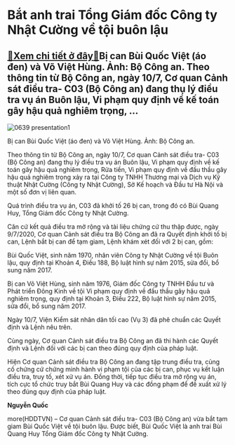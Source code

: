 Bắt anh trai Tổng Giám đốc Công ty Nhật Cường về tội buôn lậu
=============================================================

[:gift:Xem chi tiết ở đây:gift:](https://hddtvn.com/bat-anh-trai-tong-giam-doc-cong-ty-nhat-cuong-ve-toi-buon-lau/)Bị can Bùi Quốc Việt (áo đen) và Võ Việt Hùng. Ảnh: Bộ Công an. Theo thông tin từ Bộ Công an, ngày 10/7, Cơ quan Cảnh sát điều tra- C03 (Bộ Công an) đang thụ lý điều tra vụ án Buôn lậu, Vi phạm quy định về kế toán gây hậu quả nghiêm trọng, …
-------------------------------------------------------------------------------------------------------------------------------------------------------------------------------------------------------------------------------------------------





![0639 presentation1](https://haiquanonline.com.vn/stores/news_dataimages/binhht/072020/10/17/in_article/0639_Presentation1.jpg?rt=20200710170919 "undefined")


Bị can Bùi Quốc Việt (áo đen) và Võ Việt Hùng. Ảnh: Bộ Công an.



Theo thông tin từ Bộ Công an, ngày 10/7, Cơ quan Cảnh sát điều tra- C03 (Bộ Công an) đang thụ lý điều tra vụ án Buôn lậu, Vi phạm quy định về kế toán gây hậu quả nghiêm trọng, Rửa tiền, Vi phạm quy định về đấu thầu gây hậu quả nghiêm trọng xảy ra tại Công ty TNHH Thương mại và Dịch vụ Kỹ thuật Nhật Cường (Công ty Nhật Cường), Sở Kế hoạch và Đầu tư Hà Nội và một số đơn vị liên quan.


Quá trình điều tra vụ án, C03 đã khởi tố 26 bị can, trong đó có Bùi Quang Huy, Tổng Giám đốc Công ty Nhật Cường.


Căn cứ kết quả điều tra mở rộng và tài liệu chứng cứ thu thập được, ngày 9/7/2020, Cơ quan Cảnh sát điều tra Bộ Công an đã ra Quyết định khởi tố bị can, Lệnh bắt bị can để tạm giam, Lệnh khám xét đối với 2 bị can, gồm:


Bùi Quốc Việt, sinh năm 1970, nhân viên Công ty Nhật Cường về tội Buôn lậu, quy định tại Khoản 4, Điều 188, Bộ luật hình sự năm 2015, sửa đổi, bổ sung năm 2017.


Bị can Võ Việt Hùng, sinh năm 1976, Giám đốc Công ty TNHH Đầu tư và Phát triển Đông Kinh về tội Vi phạm quy định về đấu thầu gây hậu quả nghiêm trọng, quy định tại Khoản 3, Điều 222, Bộ luật hình sự năm 2015, sửa đổi, bổ sung năm 2017.


Ngày 10/7, Viện Kiểm sát nhân dân tối cao (Vụ 3) đã phê chuẩn các Quyết định và Lệnh nêu trên.


Cùng ngày, Cơ quan Cảnh sát điều tra Bộ Công an đã thi hành các Quyết định và Lệnh đối với các bị can theo đúng quy định của pháp luật.


Hiện Cơ quan Cảnh sát điều tra Bộ Công an đang tập trung điều tra, củng cố chứng cứ chứng minh hành vi phạm tội của các bị can, phục vụ kết luận điều tra, truy tố, xét xử vụ án. Đồng thời, tiếp tục điều tra mở rộng vụ án, tích cực tổ chức truy bắt Bùi Quang Huy và các đồng phạm để đề xuất xử lý theo đúng quy định của pháp luật.




**Nguyễn Quốc**



more(HDDTVN) – Cơ quan Cảnh sát điều tra- C03 (Bộ Công an) vừa bắt tạm giam Bùi Quốc Việt về tội buôn lậu. Được biết, Bùi Quốc Việt là anh trai Bùi Quang Huy Tổng Giám đốc Công ty Nhật Cường.

